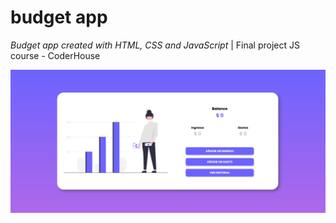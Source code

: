 # budget app
*Budget app created with HTML, CSS and JavaScript* |
Final project JS course - CoderHouse

![Budget app preview](/img/git-preview.png)
